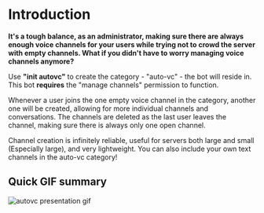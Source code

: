 # Introduction

**It's a tough balance, as an administrator, making sure there are always enough voice channels for your users while trying not to crowd the server with empty channels. What if you didn't have to worry managing voice channels anymore?**

Use __"init autovc"__ to create the category - "auto-vc" - the bot will reside in.
This bot __requires__ the "manage channels" permission to function. 

Whenever a user joins the one empty voice channel in the category, another one will be created, allowing for more individual channels and conversations. The channels are deleted as the last user leaves the channel, making sure there is always only one open channel.

Channel creation is infinitely reliable, useful for servers both large and small (Especially large), and very lightweight. You can also include your own text channels in the auto-vc category!


## Quick GIF summary

![autovc presentation gif](https://i.imgur.com/qjPZbKt.gif)
